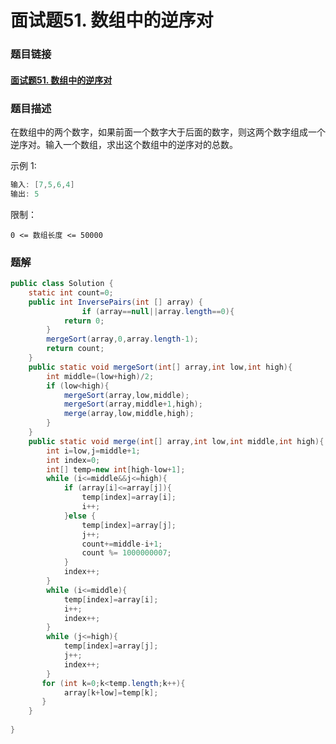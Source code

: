 # 面试题51. 数组中的逆序对

### 题目链接

#### [面试题51. 数组中的逆序对](https://leetcode-cn.com/problems/shu-zu-zhong-de-ni-xu-dui-lcof/)

### 题目描述

 在数组中的两个数字，如果前面一个数字大于后面的数字，则这两个数字组成一个逆序对。输入一个数组，求出这个数组中的逆序对的总数。

 

示例 1:

```java
输入: [7,5,6,4]
输出: 5
```


限制：

```
0 <= 数组长度 <= 50000
```



### 题解

```java
public class Solution {
    static int count=0;
    public int InversePairs(int [] array) {
                if (array==null||array.length==0){
            return 0;
        }
        mergeSort(array,0,array.length-1);
        return count;
    }
    public static void mergeSort(int[] array,int low,int high){
        int middle=(low+high)/2;
        if (low<high){
            mergeSort(array,low,middle);
            mergeSort(array,middle+1,high);
            merge(array,low,middle,high);
        }
    }
    public static void merge(int[] array,int low,int middle,int high){
        int i=low,j=middle+1;
        int index=0;
        int[] temp=new int[high-low+1];
        while (i<=middle&&j<=high){
            if (array[i]<=array[j]){
                temp[index]=array[i];
                i++;
            }else {
                temp[index]=array[j];
                j++;
                count+=middle-i+1;
                count %= 1000000007;
            }
            index++;
        }
        while (i<=middle){
            temp[index]=array[i];
            i++;
            index++;
        }
        while (j<=high){
            temp[index]=array[j];
            j++;
            index++;
        }
       for (int k=0;k<temp.length;k++){
            array[k+low]=temp[k];
       }
    }
    
}
```

